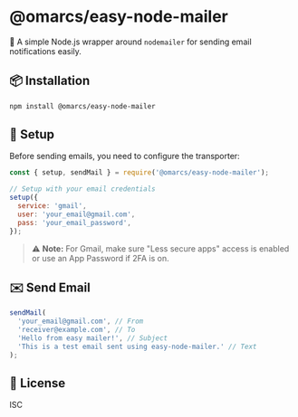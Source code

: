 
# @omarcs/easy-node-mailer

📧 A simple Node.js wrapper around `nodemailer` for sending email notifications easily.

## 📦 Installation

```bash
npm install @omarcs/easy-node-mailer
```

## 🚀 Setup

Before sending emails, you need to configure the transporter:

```js
const { setup, sendMail } = require('@omarcs/easy-node-mailer');

// Setup with your email credentials
setup({
  service: 'gmail',
  user: 'your_email@gmail.com',
  pass: 'your_email_password',
});
```

> ⚠️ **Note:** For Gmail, make sure "Less secure apps" access is enabled or use an App Password if 2FA is on.

## ✉️ Send Email

```js
sendMail(
  'your_email@gmail.com', // From
  'receiver@example.com', // To
  'Hello from easy mailer!', // Subject
  'This is a test email sent using easy-node-mailer.' // Text
);
```

## 🔧 License

ISC
